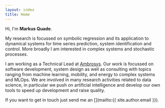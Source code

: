 ```yaml
---
layout: index
title: Home
---
```


Hi, I'm **Markus Quade**.

My research is focussed on symbolic regression and its application to dynamical systems for time series prediction, system identification and control. More broadly I am interested in complex systems and stochastic processes. 

I am working as a Technical Lead at [Ambrosys](www.ambrosys.de). Our work is focussed on software development, system design as well as consulting with topics ranging from machine learning, mobility, and energy to complex systems and MLOps. We are involved in many research activities related to data science, in particular we push on artificial intelligence and develop our own tools to speed up development and raise quality.

If you want to get in touch just send me an [<i class="far fa-envelope" aria-hidden="true"></i>](mailto:{{ site.author.email }}).
